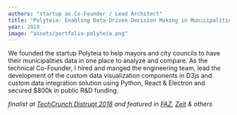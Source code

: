 ```yaml
---
authors: "startup as Co-Founder / Lead Architect"
title: "Polyteia: Enabling Data-Driven Decision Making in Municipalities"
year: 2019
image: "assets/portfolio-polyteia.png"
---
```


We founded the startup Polyteia to help mayors and city councils to have their municipalities data in one place to analyze and compare. As the technical Co-Founder, I hired and manged the engineering team, lead the development of the custom data visualization components in D3js and custom data integration solution using Python, React & Electron and secured $800k in public R&D funding.

*finalist at [TechCrunch Distrupt 2018](https://techcrunch.com/2018/11/29/polyteia-battlefield-berlin/) and featured in [FAZ](https://www.faz.net/aktuell/wirtschaft/digitec/digitale-stadtverwaltung-dieses-start-up-macht-beamte-zu-datenfreaks-15917518.html), [Zeit](https://www.zeit.de/campus/2019/03/polyteia-start-up-akten-digitalisierung-oeffentliche-verwaltung) & others*